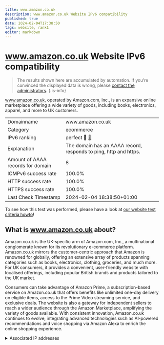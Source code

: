 ```yaml
---
title: www.amazon.co.uk
description: www.amazon.co.uk Website IPv6 compatibility
published: true
date: 2024-02-04T17:38:50
tags: website, rank1
editor: markdown
---
```


# www.amazon.co.uk Website IPv6 compatibility

> The results shown here are accumulated by automation. If you're convinced the displayed data is wrong, please [contact the administrators](/howto/chat). 
{.is-info}

www.amazon.co.uk, operated by Amazon.com, Inc., is an expansive online marketplace offering a wide variety of goods, including books, electronics, apparel, and more to UK customers.


|   |   |
| - | - |
| Domainname | www.amazon.co.uk
| Category | ecommerce |
| IPv6 ranking | perfect :1st_place_medal: [🔗](/howto/ranking) |
| Explanation | The domain has an AAAA record, responds to ping, http and https. |
| Amount of AAAA records for domain | 8 |
| ICMPv6 success rate | 100.0%|
| HTTP success rate | 100.0% |
| HTTPS success rate | 100.0% |
| Last Check Timestamp | 2024-02-04 18:38:50+01:00 |

To see how this test was performed, please have a look at [our website test criteria howto](/howto/testcriteria/website)!


## What is www.amazon.co.uk about?
Amazon.co.uk is the UK-specific arm of Amazon.com, Inc., a multinational conglomerate known for its revolutionary e-commerce platform. Amazon.co.uk mirrors the customer-centric approach that Amazon is renowned for globally, offering an extensive array of products spanning categories such as books, electronics, clothing, groceries, and much more. For UK consumers, it provides a convenient, user-friendly website with localised offerings, including popular British brands and products tailored to the UK market.

Consumers can take advantage of Amazon Prime, a subscription-based service on Amazon.co.uk that offers benefits like unlimited one-day delivery on eligible items, access to the Prime Video streaming service, and exclusive deals. The website is also a gateway for independent sellers to reach a wider audience through the Amazon Marketplace, amplifying the variety of goods available. With consistent innovation, Amazon.co.uk continues to evolve, integrating advanced technologies such as AI-powered recommendations and voice shopping via Amazon Alexa to enrich the online shopping experience.



<details>
<summary>Associated IP addresses</summary>

2600:9000:211e:4e00:15:c9dc:593:6781

2600:9000:211e:8000:15:c9dc:593:6781

2600:9000:211e:b000:15:c9dc:593:6781

2600:9000:211e:ba00:15:c9dc:593:6781

2600:9000:211e:d400:15:c9dc:593:6781

2600:9000:211e:ee00:15:c9dc:593:6781

2600:9000:211e:3a00:15:c9dc:593:6781

2600:9000:211e:4600:15:c9dc:593:6781

</details>
